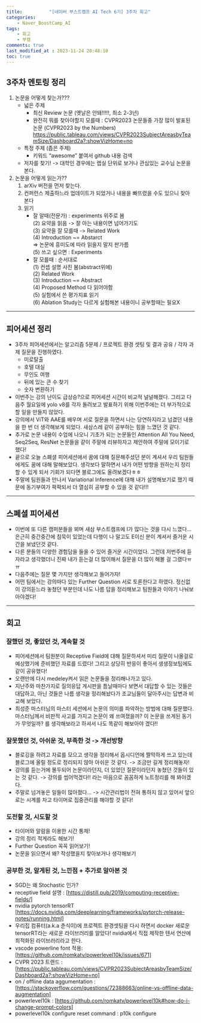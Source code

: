 ```yaml
---
title:          "[네이버 부스트캠프 AI Tech 6기] 3주차 회고"
categories:       
    - Naver_BoostCamp_AI
tags:           
    - 회고
    - 부캠
comments: true
last_modified_at : 2023-11-24 20:48:10
toc: true
---
```


## 3주차 멘토링 정리

1. 논문을 어떻게 찾는가???
	-  넓은 주제
		* 최신 Review 논문 (옛날은 안돼!!!!!, 최소 2-3년)
		* 완전히 뭐를 찾아야할지 모를때 : CVPR2023 논문들중 가장 많이 발표된 논문 (CVPR2023 by the Numbers)
		   https://public.tableau.com/views/CVPR2023SubjectAreasbyTeamSize/Dashboard2a?:showVizHome=no
	-  특정 주제 (좁은 주제)
		* 키워드 “awesome” 붙여서 github 내용 검색
	- 저자를 찾기! -> 대학인 경우에는 랩실 단위로 보거나 관심있는 교수님 논문을 본다.
2. 논문을 어떻게 읽는가??<br>
	1)  arXiv 버전을 먼저 찾는다.<br>
	2) 컨퍼런스 제출하느라 업데이트가 되었거나 내용을 빠뜨렸을 수도 있으니 찾아본다<br>
	3) 읽기<br>
		- 잘 알때(전문가) : experiments 위주로 봄<br>
			(2) 요약을 읽음 -> 잘 아는 내용이면 넘어가기도<br>
			(3) 요약을 잘 모를때 -> Related Work<br>
			(4) Introduction ~= Abstarct<br>
			=> 논문에 흥미도에 따라 읽을지 말지 판가름<br>
			(5) 쓰고 싶으면 : Experiments<br>
		- 잘 모를때 : 순서대로<br>
			(1) 컨셉 설명 사진 봄(abstract위에)<br>
			(2) Related Work<br>
			(3) Introduction ~= Abstract<br>
			(4) Proposed Method 다 읽어야함<br>
			(5) 실험에서 쓴 평가지표 읽기<br>
			(6) Ablation Study는 다르게 실험해본 내용이니 공부할때는 필요X<br>

---

## 피어세션 정리 
- 3주차 피어세션에서는 알고리즘 5문제 / 프로젝트 환경 셋팅 및 결과 공유 / 각자 과제 질문을 진행하였다.
    - 미로탈출
    - 호텔 대실 
    - 무인도 여행
    - 뒤에 있는 큰 수 찾기
    - 숫자 변환하기
- 이번주는 강의 난이도 급상승?으로 피어세션 시간이 비교적 널널해졌다. 그리고 다음주 월요일에 yolo v8를 각자 돌려보고 발표하기 위해 이번주에는 더 부가적으로 할 일을 만들지 않았다.
- 강의에서 ViT와 AAE를 배우며 서로 질문을 하면서 나는 당연하지라고 넘겼던 내용을 한 번 더 생각해보게 되었다. 새삼스레 같이 공부하는 힘을 느꼈던 것 같다.
- 추가로 논문 내용이 수업에 나오니 기초가 되는 논문들인 Attention All You Need, Seq2Seq, ResNet 논문들을 같이 주말에 리뷰하자고 제안하여 주말에 모이기로 했다!
- 끝으로 오늘 스폐셜 피어세션에서 꿈에 대해 질문해주셨던 분이 계셔서 우리 팀원들에게도 꿈에 대해 말해보았다. 생각보다 말하면서 내가 어떤 방향을 원하는지 정리할 수 있게 되서 기회가 되다면 블로그에도 올려보겠다ㅎㅎ
- 주말에 팀원들과 만나서 Variational Inference에 대해 내가 설명해보기로 했기 때문에 동기부여가 팍팍되서 더 열심히 공부할 수 있을 것 같다!!!

---

## 스폐셜 피어세션
- 이번에 또 다른 캠퍼분들을 뵈며 새삼 부스트캠프에 I가 많다는 것을 다시 느꼈다... 은근히 중간중간에 침묵이 있었는데 다행이 나 말고도 E이신 분이 계셔서 즐거운 시간을 보냈던것 같다.
- 다른 분들의 다양한 경험담을 들을 수 있어 즐거운 시간이었다. 그런데 저번주에 듣자라고 생각했더니 진짜 내가 듣는걸 더 많이해서 질문을 더 많이 해볼 걸 그랬다ㅠㅠ
- 다음주에는 질문 몇 가지만 생각해보고 들어가자!
- 어떤 팀에서는 강의마다 있는 Further Question 서로 토론한다고 하였다. 정신없이 강의듣느라 놓쳤던 부분인데 나도 나름 답을 정리해보고 팀원들과 이야기 나눠보아야겠다!

---

## 회고

### 잘했던 것, 좋았던 것, 계속할 것
- 피어세션에서 팀원분이 Receptive Field에 대해 질문하셔서 미리 질문이 나올걸로 예상했기에 준비했던 자료를 드렸다! 그리고 상당히 반응이 좋아서 생생정보팁에도 같이 공유했다!
- 오랜만에 다시 medeley켜서 읽은 논문들을 정리해나가고 있다.
- 지난주와 마찬가지로 질의응답 게시판을 틈날때마다 보면서 대답할 수 있는 것들은 대답하고, 아닌 것들은  나름 생각을 정리해놨다가 조교님들이 달아주시는 답변과 비교해 보았다.
- 최성준 마스터님의 마스터 세션에서 논문의 의미를 파악하는 방법에 대해 질문했다. 마스터님께서 비판적 사고를 가지고 논문이 왜 쓰여졌을까? 이 논문을 쓰게된 동기가 무엇일까? 를 생각해보라고 하셔서 나도 똑같이 해보아야 겠다!!

### 잘못했던 것, 아쉬운 것, 부족한 것 -> 개선방향
- 블로깅을 하려고 자료를 모으고 생각을 정리해서 옵시디언에 짤막하게 쓰고 있는데 블로그에 올릴 정도로 정리되지 않아 아쉬운 것 같다. -> 조금만 길게 정리해놓자!
- 강의를 듣는거에 몰두되어 논문이라던지, 더 있었던 질문이라던지 놓쳤던 것들이 있는 것 같다. -> 강의를 씹어먹겠다!! 라는 마음으로 꼼꼼하게 노트정리를 해 봐야겠다.
- 주말로 넘겨놓은 일들이 많아졌다... -> 시간관리법이 전혀 통하지 않고 있어서 앞으로는 시계를 차고 타이머로 집중관리를 해야할 것 같다!

### 도전할 것, 시도할 것
- 타이머와 알람을 이용한 시간 통제!
- 강의 정리 적게라도 해보기!
- Further Question 꼭꼭 읽어보기!
- 논문을 읽으면서 왜? 작성했을지 찾아보거나 생각해보기

### 공부한 것, 알게된 것, 느낀점 + 추가로 알아본 것
- SGD는 왜 Stochastic 인가?
- receptive field 설명 : [https://distill.pub/2019/computing-receptive-fields/]
- nvidia pytorch tensorRT
[https://docs.nvidia.com/deeplearning/frameworks/pytorch-release-notes/running.html]
- 우리집 컴퓨터(a.k.a 춘식이)에 프로젝트 환경셋팅을 다시 하면서 docker 새로운 tensorRT라는 새로운 라이브러리를 알았다! nvidia에서 직접 제작한 텐서 연산에 최적화된 라이브러리라고 한다. 
- vscode powerline font 적용: [https://github.com/romkatv/powerlevel10k/issues/671]
- CVPR 2023 트랜드 : [https://public.tableau.com/views/CVPR2023SubjectAreasbyTeamSize/Dashboard2a?:showVizHome=no]
- on / offline data aggumentation : [https://stackoverflow.com/questions/72388663/online-vs-offline-data-augmentation]
- powerlevel10k : [https://github.com/romkatv/powerlevel10k#how-do-i-change-prompt-colors]
- powerlevel10k configure reset command : p10k configure
